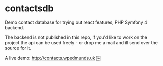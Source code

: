 # contactsdb
Demo contact database for trying out react features, PHP Symfony 4 backend.

The backend is not published in this repo, if you'd like to work on the project the api can be used freely - or drop me a mail and ill send over the source for it.

A live demo: http://contacts.wpedmunds.uk
￼ 
